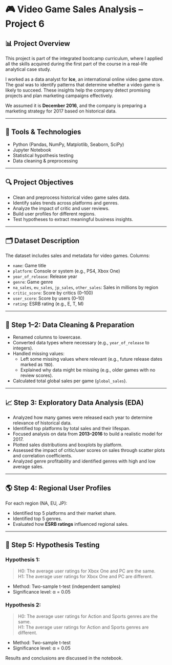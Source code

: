﻿# 🎮 Video Game Sales Analysis – Project 6

## 📊 Project Overview

This project is part of the integrated bootcamp curriculum, where I applied all the skills acquired during the first part of the course in a real-life analytical case study. 

I worked as a data analyst for **Ice**, an international online video game store. The goal was to identify patterns that determine whether a video game is likely to succeed. These insights help the company detect promising projects and plan marketing campaigns effectively.

We assumed it is **December 2016**, and the company is preparing a marketing strategy for 2017 based on historical data.

---

## 🧰 Tools & Technologies

- Python (Pandas, NumPy, Matplotlib, Seaborn, SciPy)
- Jupyter Notebook
- Statistical hypothesis testing
- Data cleaning & preprocessing

---

## 🔍 Project Objectives

- Clean and preprocess historical video game sales data.
- Identify sales trends across platforms and genres.
- Analyze the impact of critic and user reviews.
- Build user profiles for different regions.
- Test hypotheses to extract meaningful business insights.

---

## 🗂️ Dataset Description

The dataset includes sales and metadata for video games. Columns:

- `name`: Game title  
- `platform`: Console or system (e.g., PS4, Xbox One)  
- `year_of_release`: Release year  
- `genre`: Game genre  
- `na_sales`, `eu_sales`, `jp_sales`, `other_sales`: Sales in millions by region  
- `critic_score`: Score by critics (0–100)  
- `user_score`: Score by users (0–10)  
- `rating`: ESRB rating (e.g., E, T, M)

---

## 🧹 Step 1–2: Data Cleaning & Preparation

- Renamed columns to lowercase.
- Converted data types where necessary (e.g., `year_of_release` to integers).
- Handled missing values:
  - Left some missing values where relevant (e.g., future release dates marked as `TBD`).
  - Explained why data might be missing (e.g., older games with no review scores).
- Calculated total global sales per game (`global_sales`).

---

## 📈 Step 3: Exploratory Data Analysis (EDA)

- Analyzed how many games were released each year to determine relevance of historical data.
- Identified top platforms by total sales and their lifespan.
- Focused analysis on data from **2013–2016** to build a realistic model for 2017.
- Plotted sales distributions and boxplots by platform.
- Assessed the impact of critic/user scores on sales through scatter plots and correlation coefficients.
- Analyzed genre profitability and identified genres with high and low average sales.

---

## 🌎 Step 4: Regional User Profiles

For each region (NA, EU, JP):

- Identified top 5 platforms and their market share.
- Identified top 5 genres.
- Evaluated how **ESRB ratings** influenced regional sales.

---

## 📐 Step 5: Hypothesis Testing

### Hypothesis 1:
> H0: The average user ratings for Xbox One and PC are the same.  
> H1: The average user ratings for Xbox One and PC are different.  
- Method: Two-sample t-test (independent samples)  
- Significance level: α = 0.05  

### Hypothesis 2:
> H0: The average user ratings for Action and Sports genres are the same.  
> H1: The average user ratings for Action and Sports genres are different.  
- Method: Two-sample t-test  
- Significance level: α = 0.05  

Results and conclusions are discussed in the notebook.


